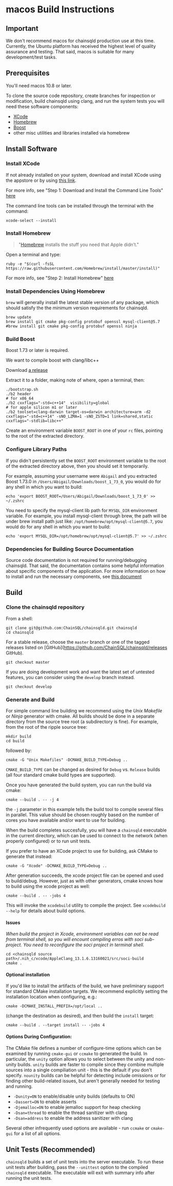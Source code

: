 # macos Build Instructions

## Important

We don't recommend macos for chainsqld production use at this time. Currently, the
Ubuntu platform has received the highest level of quality assurance and
testing. That said, macos is suitable for many development/test tasks.

## Prerequisites

You'll need macos 10.8 or later.

To clone the source code repository, create branches for inspection or
modification, build chainsqld using clang, and run the system tests you will need
these software components:

* [XCode](https://developer.apple.com/xcode/)
* [Homebrew](http://brew.sh/)
* [Boost](http://boost.org/)
* other misc utilities and libraries installed via homebrew

## Install Software

### Install XCode

If not already installed on your system, download and install XCode using the
appstore or by using [this link](https://developer.apple.com/xcode/).

For more info, see "Step 1: Download and Install the Command Line Tools"
[here](http://www.moncefbelyamani.com/how-to-install-xcode-homebrew-git-rvm-ruby-on-mac)

The command line tools can be installed through the terminal with the command:

```
xcode-select --install
```

### Install Homebrew

> "[Homebrew](http://brew.sh/) installs the stuff you need that Apple didn’t."

Open a terminal and type:

```
ruby -e "$(curl -fsSL https://raw.githubusercontent.com/Homebrew/install/master/install)"
```

For more info, see "Step 2: Install Homebrew"
[here](http://www.moncefbelyamani.com/how-to-install-xcode-homebrew-git-rvm-ruby-on-mac#step-2)

### Install Dependencies Using Homebrew

`brew` will generally install the latest stable version of any package, which
should satisfy the the minimum version requirements for chainsqld.

```
brew update
brew install git cmake pkg-config protobuf openssl mysql-client@5.7
#brew install git cmake pkg-config protobuf openssl ninja
```

### Build Boost

Boost 1.73 or later is required.

We want to compile boost with clang/libc++

Download [a release](https://boostorg.jfrog.io/artifactory/main/release/1.73.0/source/boost_1_73_0.tar.gz)

Extract it to a folder, making note of where, open a terminal, then:

```
./bootstrap.sh
./b2 header
# for x86_64
./b2 cxxflags="-std=c++14"  visibility=global
# for apple silicon m1 or later
./b2 toolset=clang-darwin target-os=darwin architecture=arm -d2 cxxflags="-std=c++14" -sNO_LZMA=1 -sNO_ZSTD=1 link=shared,static cxxflags="-stdlib=libc++"
```

Create an environment variable `BOOST_ROOT` in one of your `rc` files, pointing
to the root of the extracted directory.

### Configure Library Paths

If you didn't persistently set the `BOOST_ROOT` environment variable to the
root of the extracted directory above, then you should set it temporarily.

For example, assuming your username were `Abigail` and you extracted Boost
1.73.0 in `/Users/Abigail/Downloads/boost_1_73_0`, you would do for any
shell in which you want to build:

```
echo 'export BOOST_ROOT=/Users/Abigail/Downloads/boost_1_73_0' >> ~/.zshrc
```

You need to specify the mysql-client lib path for `MYSQL_DIR` environment variable.
For example, you install mysql-client through brew, the path will be under brew install 
path just like: `/opt/homebrew/opt/mysql-client@5.7`, you would do for any
shell in which you want to build:

```
echo 'export MYSQL_DIR=/opt/homebrew/opt/mysql-client@5.7' >> ~/.zshrc
```

### Dependencies for Building Source Documentation

Source code documentation is not required for running/debugging chainsqld. That
said, the documentation contains some helpful information about specific
components of the application. For more information on how to install and run
the necessary components, see [this document](../../docs/README.md)

## Build

### Clone the chainsqld repository

From a shell:

```
git clone git@github.com:ChainSQL/chainsqld.git chainsqld
cd chainsqld
```

For a stable release, choose the `master` branch or one of the tagged releases
listed on [GitHub](https://github.com/ChainSQL/chainsqld/releases GitHub). 

```
git checkout master
```

If you are doing development work and want the latest set of untested
features, you can consider using the `develop` branch instead.

```
git checkout develop
```

### Generate and Build

For simple command line building we recommend using the *Unix Makefile* or
*Ninja* generator with cmake. All builds should be done in a separate directory
from the source tree root (a subdirectory is fine). For example, from the root
of the ripple source tree:

```
mkdir build
cd build
```

followed by:

```
cmake -G "Unix Makefiles" -DCMAKE_BUILD_TYPE=Debug ..
```


`CMAKE_BUILD_TYPE` can be changed as desired for `Debug` vs.
`Release` builds (all four standard cmake build types are supported).

Once you have generated the build system, you can run the build via cmake:

```
cmake --build . -- -j 4
```

the `-j` parameter in this example tells the build tool to compile several
files in parallel. This value should be chosen roughly based on the number of
cores you have available and/or want to use for building.

When the build completes succesfully, you will have a `chainsqld` executable in
the current directory, which can be used to connect to the network (when
properly configured) or to run unit tests.

If you prefer to have an XCode project to use for building, ask CMake to
generate that instead:

```
cmake -G "Xcode" -DCMAKE_BUILD_TYPE=Debug ..
```

After generation succeeds, the xcode project file can be opened and used to
build/debug. However, just as with other generators, cmake knows how to build
using the xcode project as well:

```
cmake --build . -- -jobs 4
```

This will invoke the `xcodebuild` utility to compile the project. See `xcodebuild
--help` for details about build options.



#### Issues

*When build the project in Xcode, environment variables can not be read from terminal shell,
so you will encount compiling erros with soci sub-project. You need to reconfigure the soci project in terminal shell.*

```
cd <chainsqld source path>/.nih_c/xcode/AppleClang_13.1.6.13160021/src/soci-build
cmake .
```


#### Optional installation

If you'd like to install the artifacts of the build, we have preliminary
support for standard CMake installation targets. We recommend explicitly
setting the installation location when configuring, e.g.:

```
cmake -DCMAKE_INSTALL_PREFIX=/opt/local ..
```

(change the destination as desired), and then build the `install` target:

```
cmake --build . --target install -- -jobs 4
```

#### Options During Configuration:

The CMake file defines a number of configure-time options which can be
examined by running `cmake-gui` or `ccmake` to generated the build. In
particular, the `unity` option allows you to select between the unity and
non-unity builds. `unity` builds are faster to compile since they combine
multiple sources into a single compiliation unit - this is the default if you
don't specify. `nounity` builds can be helpful for detecting include omissions
or for finding other build-related issues, but aren't generally needed for
testing and running.

* `-Dunity=ON` to enable/disable unity builds (defaults to ON) 
* `-Dassert=ON` to enable asserts
* `-Djemalloc=ON` to enable jemalloc support for heap checking
* `-Dsan=thread` to enable the thread sanitizer with clang
* `-Dsan=address` to enable the address sanitizer with clang

Several other infrequently used options are available - run `ccmake` or
`cmake-gui` for a list of all options.

## Unit Tests (Recommended)

`chainsqld` builds a set of unit tests into the server executable. To run these unit
tests after building, pass the `--unittest` option to the compiled `chainsqld`
executable. The executable will exit with summary info after running the unit tests.
